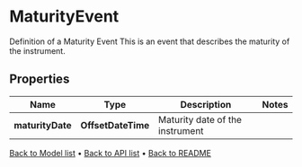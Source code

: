 

# MaturityEvent

Definition of a Maturity Event  This is an event that describes the maturity of the instrument.

## Properties

| Name | Type | Description | Notes |
|------------ | ------------- | ------------- | -------------|
|**maturityDate** | **OffsetDateTime** | Maturity date of the instrument |  |



[Back to Model list](../README.md#documentation-for-models) &#8226; [Back to API list](../README.md#documentation-for-api-endpoints) &#8226; [Back to README](../README.md)


